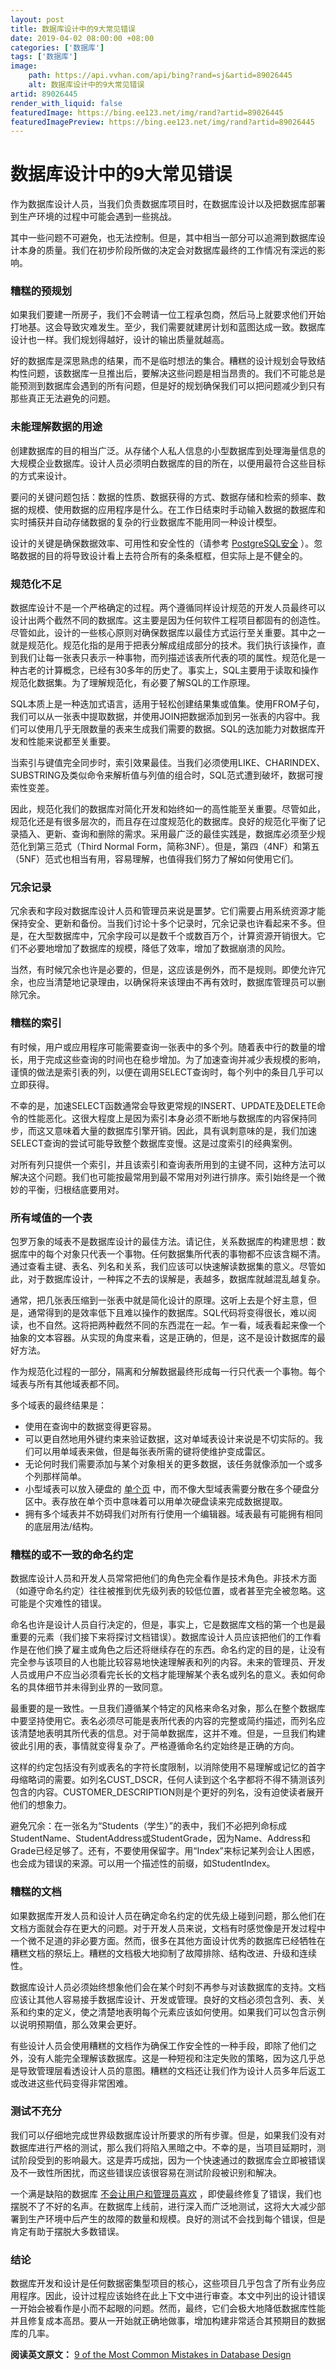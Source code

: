 ```yaml
---
layout: post
title: 数据库设计中的9大常见错误
date: 2019-04-02 08:00:00 +08:00
categories: ['数据库']
tags: ['数据库']
image:
    path: https://api.vvhan.com/api/bing?rand=sj&artid=89026445
    alt: 数据库设计中的9大常见错误
artid: 89026445
render_with_liquid: false
featuredImage: https://bing.ee123.net/img/rand?artid=89026445
featuredImagePreview: https://bing.ee123.net/img/rand?artid=89026445
---
```


# 数据库设计中的9大常见错误

作为数据库设计人员，当我们负责数据库项目时，在数据库设计以及把数据库部署到生产环境的过程中可能会遇到一些挑战。

其中一些问题不可避免，也无法控制。但是，其中相当一部分可以追溯到数据库设计本身的质量。我们在初步阶段所做的决定会对数据库最终的工作情况有深远的影响。

### 糟糕的预规划

如果我们要建一所房子，我们不会聘请一位工程承包商，然后马上就要求他们开始打地基。这会导致灾难发生。至少，我们需要就建房计划和蓝图达成一致。数据库设计也一样。我们规划得越好，设计的输出质量就越高。

好的数据库是深思熟虑的结果，而不是临时想法的集合。糟糕的设计规划会导致结构性问题，该数据库一旦推出后，要解决这些问题是相当昂贵的。我们不可能总是能预测到数据库会遇到的所有问题，但是好的规划确保我们可以把问题减少到只有那些真正无法避免的问题。

### 未能理解数据的用途

创建数据库的目的相当广泛。从存储个人私人信息的小型数据库到处理海量信息的大规模企业数据库。设计人员必须明白数据库的目的所在，以便用最符合这些目标的方式来设计。

要问的关键问题包括：数据的性质、数据获得的方式、数据存储和检索的频率、数据的规模、使用数据的应用程序是什么。在工作日结束时手动输入数据的数据库和实时捕获并自动存储数据的复杂的行业数据库不能用同一种设计模型。

设计的关键是确保数据效率、可用性和安全性的（请参考
[PostgreSQL安全](%5C)
）。忽略数据的目的将导致设计看上去符合所有的条条框框，但实际上是不健全的。

### 规范化不足

数据库设计不是一个严格确定的过程。两个遵循同样设计规范的开发人员最终可以设计出两个截然不同的数据库。这主要是因为任何软件工程项目都固有的创造性。尽管如此，设计的一些核心原则对确保数据库以最佳方式运行至关重要。其中之一就是规范化。规范化指的是用于把表分解成组成部分的技术。我们执行该操作，直到我们让每一张表只表示一种事物，而列描述该表所代表的项的属性。规范化是一种古老的计算概念，已经有30多年的历史了。事实上，SQL主要用于读取和操作规范化数据集。为了理解规范化，有必要了解SQL的工作原理。

SQL本质上是一种迭加式语言，适用于轻松创建结果集或值集。使用FROM子句，我们可以从一张表中提取数据，并使用JOIN把数据添加到另一张表的内容中。我们可以使用几乎无限数量的表来生成我们需要的数据。SQL的迭加能力对数据库开发和性能来说都至关重要。

当索引与键值完全同步时，索引效果最佳。当我们必须使用LIKE、CHARINDEX、SUBSTRING及类似命令来解析值与列值的组合时，SQL范式遭到破坏，数据可搜索性变差。

因此，规范化我们的数据库对简化开发和始终如一的高性能至关重要。尽管如此，规范化还是有很多层次的，而且存在过度规范化的数据库。良好的规范化平衡了记录插入、更新、查询和删除的需求。采用最广泛的最佳实践是，数据库必须至少规范化到第三范式（Third Normal Form，简称3NF）。但是，第四（4NF）和第五（5NF）范式也相当有用，容易理解，也值得我们努力了解如何使用它们。

### 冗余记录

冗余表和字段对数据库设计人员和管理员来说是噩梦。它们需要占用系统资源才能保持安全、更新和备份。当我们讨论十多个记录时，冗余记录也许看起来不多。但是，在大型数据库中，冗余字段可以是数千个或数百万个，计算资源开销很大。它们不必要地增加了数据库的规模，降低了效率，增加了数据崩溃的风险。

当然，有时候冗余也许是必要的，但是，这应该是例外，而不是规则。即使允许冗余，也应当清楚地记录理由，以确保将来该理由不再有效时，数据库管理员可以删除冗余。

### 糟糕的索引

有时候，用户或应用程序可能需要查询一张表中的多个列。随着表中行的数量的增长，用于完成这些查询的时间也在稳步增加。为了加速查询并减少表规模的影响，谨慎的做法是索引表的列，以便在调用SELECT查询时，每个列中的条目几乎可以立即获得。

不幸的是，加速SELECT函数通常会导致更常规的INSERT、UPDATE及DELETE命令的性能恶化。这很大程度上是因为索引本身必须不断地与数据库的内容保持同步，而这又意味着大量的数据库引擎开销。因此，具有讽刺意味的是，我们加速SELECT查询的尝试可能导致整个数据库变慢。这是过度索引的经典案例。

对所有列只提供一个索引，并且该索引和查询表所用到的主键不同，这种方法可以解决这个问题。我们也可能按最常用到最不常用对列进行排序。索引始终是一个微妙的平衡，归根结底要用对。

### 所有域值的一个表

包罗万象的域表不是数据库设计的最佳方法。请记住，关系数据库的构建思想：数据库中的每个对象只代表一个事物。任何数据集所代表的事物都不应该含糊不清。通过查看主键、表名、列名和关系，我们应该可以快速解读数据集的意义。尽管如此，对于数据库设计，一种挥之不去的误解是，表越多，数据库就越混乱越复杂。

通常，把几张表压缩到一张表中就是简化设计的原理。这听上去是个好主意，但是，通常得到的是效率低下且难以操作的数据库。SQL代码将变得很长，难以阅读，也不自然。这将把两种截然不同的东西混在一起。乍一看，域表看起来像一个抽象的文本容器。从实现的角度来看，这是正确的，但是，这不是设计数据库的最好方法。

作为规范化过程的一部分，隔离和分解数据最终形成每一行只代表一个事物。每个域表与所有其他域表都不同。

多个域表的最终结果是：

* 使用在查询中的数据变得更容易。
* 可以更自然地用外键约束来验证数据，这对单域表设计来说是不切实际的。我们可以用单域表来做，但是每张表所需的键将使维护变成雷区。
* 无论何时我们需要添加与某个对象相关的更多数据，该任务就像添加一个或多个列那样简单。
* 小型域表可以放入硬盘的
  [单个页](%5C)
  中，而不像大型域表需要分散在多个硬盘分区中。表存放在单个页中意味着可以用单次硬盘读来完成数据提取。
* 拥有多个域表并不妨碍我们对所有行使用一个编辑器。域表最有可能拥有相同的底层用法/结构。

### 糟糕的或不一致的命名约定

数据库设计人员和开发人员常常把他们的角色完全看作是技术角色。非技术方面（如遵守命名约定）往往被推到优先级列表的较低位置，或者甚至完全被忽略。这可能是个灾难性的错误。

命名也许是设计人员自行决定的，但是，事实上，它是数据库文档的第一个也是最重要的元素（我们接下来将探讨文档错误）。数据库设计人员应该把他们的工作看作是在他们换了雇主或角色之后还将继续存在的东西。命名约定的目的是，让没有完全参与该项目的人也能比较容易地快速理解表和列的内容。未来的管理员、开发人员或用户不应当必须看完长长的文档才能理解某个表名或列名的意义。表如何命名的具体细节并未得到业界的一致同意。

最重要的是一致性。一旦我们遵循某个特定的风格来命名对象，那么在整个数据库中要坚持使用它。表名必须尽可能是表所代表的内容的完整或简约描述，而列名应该清楚地表明其所代表的信息。对于简单数据库，这并不难。但是，一旦我们构建彼此引用的表，事情就变得复杂了。严格遵循命名约定始终是正确的方向。

这样的约定包括没有列或表名的字符长度限制，以消除使用不易理解或记忆的首字母缩略词的需要。如列名CUST_DSCR，任何人读到这个名字都将不得不猜测该列包含的内容。CUSTOMER_DESCRIPTION则是个更好的列名，没有迫使读者展开他们的想象力。

避免冗余：在一张名为“Students（学生）”的表中，我们不必把列命标成StudentName、StudentAddress或StudentGrade，因为Name、Address和Grade已经足够了。还有，不要使用保留字。用“Index”来标记某列会让人困惑，也会成为错误的来源。可以用一个描述性的前缀，如StudentIndex。

### 糟糕的文档

如果数据库开发人员和设计人员在确定命名约定的优先级上碰到问题，那么他们在文档方面就会存在更大的问题。对于开发人员来说，文档有时感觉像是开发过程中一个微不足道的非必要方面。然而，很多在其他方面设计优秀的数据库已经牺牲在糟糕文档的祭坛上。糟糕的文档极大地抑制了故障排除、结构改进、升级和连续性。

数据库设计人员必须始终想象他们会在某个时刻不再参与对该数据库的支持。文档应该让其他人容易接手数据库设计、开发或管理。良好的文档必须包含列、表、关系和约束的定义，使之清楚地表明每个元素应该如何使用。如果我们可以包含示例以说明预期值，那么效果会更好。

有些设计人员会使用糟糕的文档作为确保工作安全性的一种手段，即除了他们之外，没有人能完全理解该数据库。这是一种短视和注定失败的策略，因为这几乎总是导致管理层看透设计人员的意图。糟糕的文档还让我们作为设计人员多年后返工或改进这些代码变得非常困难。

### 测试不充分

我们可以仔细地完成世界级数据库设计所要求的所有步骤。但是，如果我们没有对数据库进行严格的测试，那么我们将陷入黑暗之中。不幸的是，当项目延期时，测试阶段受到的影响最大。这是弄巧成拙，因为一个快速通过的数据库会立即被错误及不一致性所困扰，而这些错误应该很容易在测试阶段被识别和解决。

一个满是缺陷的数据库
[不会让用户和管理员喜欢](%5C)
，即使最终修复了错误，我们也摆脱不了不好的名声。在数据库上线前，进行深入而广泛地测试，这将大大减少部署到生产环境中后产生的故障的数量和规模。良好的测试不会找到每个错误，但是肯定有助于摆脱大多数错误。

### 结论

数据库开发和设计是任何数据密集型项目的核心，这些项目几乎包含了所有业务应用程序。因此，设计过程应该始终在此上下文中进行审查。本文中列出的设计错误一开始会被看作是小而不起眼的问题。然而，最终，它们会极大地降低数据库性能并且修复成本高昂。要从一开始就正确地做事，增加构建非常适合其预期目的数据库的几率。

**阅读英文原文：**
[9 of the Most Common Mistakes in Database Design](%5C)